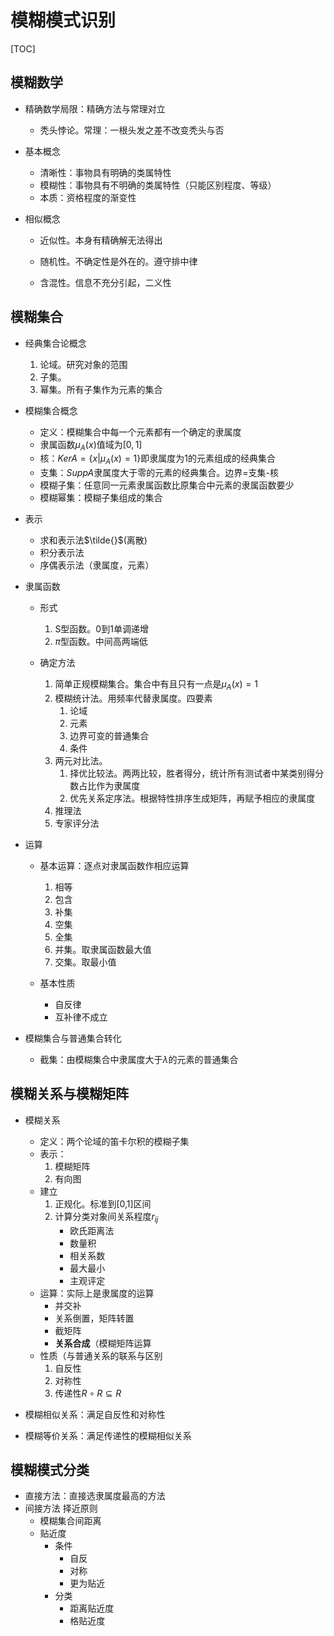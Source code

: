 # 模糊模式识别

[TOC]

## 模糊数学

- 精确数学局限：精确方法与常理对立
  - 秃头悖论。常理：一根头发之差不改变秃头与否

- 基本概念

  - 清晰性：事物具有明确的类属特性
  - 模糊性：事物具有不明确的类属特性（只能区别程度、等级）
  - 本质：资格程度的渐变性

- 相似概念

  - 近似性。本身有精确解无法得出

  - 随机性。不确定性是外在的。遵守排中律
  - 含混性。信息不充分引起，二义性

## 模糊集合

- 经典集合论概念
  1. 论域。研究对象的范围
  2. 子集。
  3. 幂集。所有子集作为元素的集合

- 模糊集合概念

  - 定义：模糊集合中每一个元素都有一个确定的隶属度
  - 隶属函数$\mu_A(x)$值域为$[0,1]$
  - 核：$Ker A=\{x|\mu_A(x)=1\}$即隶属度为1的元素组成的经典集合
  - 支集：$Supp A$隶属度大于零的元素的经典集合。边界=支集-核
  - 模糊子集：任意同一元素隶属函数比原集合中元素的隶属函数要少
  - 模糊幂集：模糊子集组成的集合

- 表示

  - 求和表示法$\tilde{}$(离散)
  - 积分表示法
  - 序偶表示法（隶属度，元素）

- 隶属函数

  - 形式
    1. S型函数。0到1单调递增
    2. $\pi$型函数。中间高两端低

  - 确定方法
    1. 简单正规模糊集合。集合中有且只有一点是$\mu_A(x)=1$
    2. 模糊统计法。用频率代替隶属度。四要素
       1. 论域
       2. 元素
       3. 边界可变的普通集合
       4. 条件
    3. 两元对比法。
       1. 择优比较法。两两比较，胜者得分，统计所有测试者中某类别得分数占比作为隶属度
       2. 优先关系定序法。根据特性排序生成矩阵，再赋予相应的隶属度
    4. 推理法
    5. 专家评分法

- 运算

  - 基本运算：逐点对隶属函数作相应运算
    1. 相等
    2. 包含
    3. 补集
    4. 空集
    5. 全集
    6. 并集。取隶属函数最大值
    7. 交集。取最小值

  - 基本性质
    - 自反律
    - 互补律不成立

- 模糊集合与普通集合转化
  - 截集：由模糊集合中隶属度大于$\lambda$的元素的普通集合

## 模糊关系与模糊矩阵

- 模糊关系
  - 定义：两个论域的笛卡尔积的模糊子集
  - 表示：
    1. 模糊矩阵
    2. 有向图
  - 建立
    1. 正规化。标准到[0,1]区间
    2. 计算分类对象间关系程度$r_{ij}$
       - 欧氏距离法
       - 数量积
       - 相关系数
       - 最大最小
       - 主观评定
  - 运算：实际上是隶属度的运算
    - 并交补
    - 关系倒置，矩阵转置
    - 截矩阵
    - **关系合成**（模糊矩阵运算
  - 性质（与普通关系的联系与区别
    1. 自反性
    2. 对称性
    3. 传递性$R\circ R\subseteq R$
- 模糊相似关系：满足自反性和对称性

- 模糊等价关系：满足传递性的模糊相似关系

## 模糊模式分类

- 直接方法：直接选隶属度最高的方法
- 间接方法 择近原则
  - 模糊集合间距离
  - 贴近度
    - 条件
      - 自反
      - 对称
      - 更为贴近
    - 分类
      - 距离贴近度
      - 格贴近度